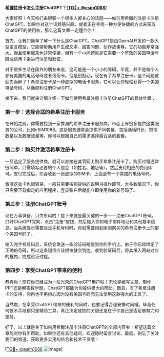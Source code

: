 **希臘註冊卡怎么注册ChatGPT？[[TG💪+ @esim1088](https://t.me/s/esim1088)]**

大家好呀！今天咱们来聊聊一个很多人都关心的话题——如何用希臘的注册卡注册ChatGPT。如果你对这个话题感兴趣，或者正在寻找一种方便快捷的方式来获取ChatGPT的使用权，那么这篇文章一定适合你！

首先，让我们简单了解一下什么是ChatGPT。ChatGPT是由OpenAI开发的一款大型语言模型，它能够帮助用户生成文本、回答问题、创作故事等。它的功能非常强大，而且使用起来也非常便捷，但有一个小问题就是它需要一个有效的美国电话号码或信用卡来进行注册和验证。

对于很多生活在国外的朋友来说，这可能是一个小小的障碍。毕竟，并不是每个人都有美国的电话号码或者信用卡。但是别担心，现在有了希臯注册卡，这个问题就迎刃而解了！希臯注册卡是一种虚拟的电话卡服务，它可以让你轻松获得一个美国电话号码，从而顺利注册ChatGPT。

接下来，我们就来详细介绍一下如何使用希臯注册卡注册ChatGPT的具体步骤：

### 第一步：选择合适的希臯注册卡服务

在开始之前，你需要找到一家靠谱的希臯注册卡服务商。市面上有很多提供这类服务的公司，比如eSIM1088。这些服务通常会提供不同套餐，包括通话时长、短信数量以及数据流量等。你可以根据自己的需求选择最合适的套餐。

### 第二步：购买并激活希臯注册卡

一旦选定了服务提供商，就可以直接在其官网上购买希臯注册卡了。购买过程通常很简单，只需填写必要的个人信息（如姓名、地址等），然后支付相应的费用即可。支付完成后，你会收到一张虚拟的SIM卡，上面会有一个美国的电话号码。

激活这张卡也很容易，一般只需要按照提供的说明书操作即可。大多数情况下，你只需要下载指定的应用程序，登录账户后就能立即使用你的新号码了。

### 第三步：注册ChatGPT账号

现在万事俱备，只欠东风啦！接下来就是最关键的一步——注册ChatGPT账号。打开ChatGPT官网，点击“注册”按钮，然后输入你的电子邮件地址和其他基本信息。当系统提示需要验证手机号码时，你就需要用到刚刚购买的希臯注册卡上的那个美国号码了。

输入完手机号码后，系统会发送一条验证码短信到你的手机上。由于你已经绑定了正确的号码，所以这条短信应该很快就会到达。收到验证码后，将其填入网站对应的框内，完成验证过程。

### 第四步：享受ChatGPT带来的便利

恭喜你！现在你已经成为一位光荣的ChatGPT用户啦！无论是编写文章、制作PPT还是解答数学题，ChatGPT都能为你提供极大的帮助。而且，有了希臯注册卡的支持，你再也不用担心因为没有美国号码而无法使用这款强大的工具了。

当然啦，在享受ChatGPT带来的便利的同时，也要记得合理安排时间哦。毕竟任何技术手段都只是辅助工具，真正决定成败的关键还是在于你自己是否足够努力和坚持。

好了，以上就是关于如何用希臘注册卡注册ChatGPT的全部内容啦！希望这篇文章能对你有所帮助。如果你还有其他疑问，欢迎随时留言讨论。最后，别忘了关注我们的频道，获取更多实用的信息和技术干货哦！

[[TG💪+ @esim1088](https://t.me/s/esim1088) ![Image](https://i.postimg.cc/4NQfJmqS/Snipaste-2025-05-13-00-14-12.png)]